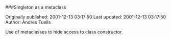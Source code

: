 ###Singleton as a metaclass

Originally published: 2001-12-13 03:17:50
Last updated: 2001-12-13 03:17:50
Author: Andres Tuells

Use of metaclasses to hide access to class constructor.